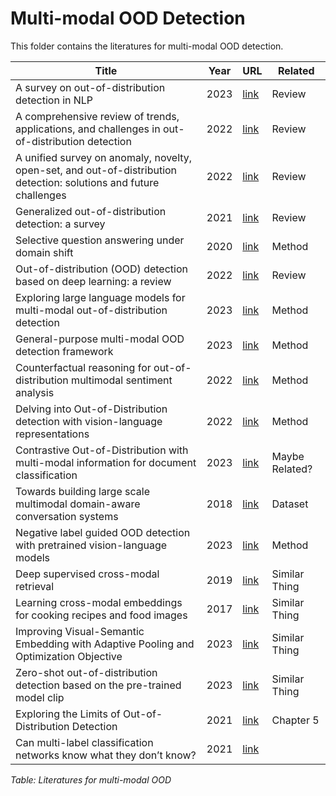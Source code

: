 # Multi-modal OOD Detection
This folder contains the literatures for multi-modal OOD detection.


| Title | Year | URL | Related |
|-------|------|-----|---------|
| A survey on out-of-distribution detection in NLP | 2023 | [link](https://arxiv.org/pdf/2305.03236.pdf) | Review |
| A comprehensive review of trends, applications, and challenges in out-of-distribution detection | 2022 | [link](https://arxiv.org/pdf/2209.12935.pdf) | Review |
| A unified survey on anomaly, novelty, open-set, and out-of-distribution detection: solutions and future challenges | 2022 | [link](https://arxiv.org/pdf/2110.14051.pdf) | Review |
| Generalized out-of-distribution detection: a survey | 2021 | [link](https://arxiv.org/pdf/2110.11334.pdf) | Review |
| Selective question answering under domain shift | 2020 | [link](https://aclanthology.org/2020.acl-main.503.pdf) | Method |
| Out-of-distribution (OOD) detection based on deep learning: a review | 2022 | [link](https://www.mdpi.com/2079-9292/11/21/3500) | Review |
| Exploring large language models for multi-modal out-of-distribution detection | 2023 | [link](https://arxiv.org/pdf/2310.08027.pdf) | Method |
| General-purpose multi-modal OOD detection framework | 2023 | [link](https://arxiv.org/pdf/2307.13069.pdf) | Method |
| Counterfactual reasoning for out-of-distribution multimodal sentiment analysis | 2022 | [link](https://dl.acm.org/doi/pdf/10.1145/3503161.3548211) | Method |
| Delving into Out-of-Distribution detection with vision-language representations | 2022 | [link](https://proceedings.neurips.cc/paper_files/paper/2022/file/e43a33994a28f746dcfd53eb51ed3c2d-Paper-Conference.pdf) | Method |
| Contrastive Out-of-Distribution with multi-modal information for document classification | 2023 | [link](https://www.researchgate.net/profile/Hao-Li-516/publication/374779803_Contrastive_Out-of-Distribution_with_Multi-modal_Information_for_Document_Classification/links/652f2b3fb5c77c79f9c015ba/Contrastive-Out-of-Distribution-with-Multi-modal-Information-for-Document-Classification.pdf) | Maybe Related? |
| Towards building large scale multimodal domain-aware conversation systems | 2018 | [link](https://ojs.aaai.org/index.php/AAAI/article/view/11331) | Dataset |
| Negative label guided OOD detection with pretrained vision-language models | 2023 | [link](https://openreview.net/pdf?id=xUO1HXz4an) | Method |
| Deep supervised cross-modal retrieval | 2019 | [link](https://openaccess.thecvf.com/content_CVPR_2019/papers/Zhen_Deep_Supervised_Cross-Modal_Retrieval_CVPR_2019_paper.pdf) | Similar Thing |
| Learning cross-modal embeddings for cooking recipes and food images | 2017 | [link](https://ieeexplore.ieee.org/stamp/stamp.jsp?tp=&arnumber=8099810) | Similar Thing |
| Improving Visual-Semantic Embedding with Adaptive Pooling and Optimization Objective | 2023 | [link](https://aclanthology.org/2023.eacl-main.87.pdf) | Similar Thing |
| Zero-shot out-of-distribution detection based on the pre-trained model clip | 2023 | [link](https://ojs.aaai.org/index.php/AAAI/article/view/20610/20369) | Similar Thing |
| Exploring the Limits of Out-of-Distribution Detection | 2021 | [link](https://proceedings.neurips.cc/paper_files/paper/2021/file/3941c4358616274ac2436eacf67fae05-Paper.pdf) | Chapter 5 |
| Can multi-label classification networks know what they don’t know? | 2021 | [link](https://arxiv.org/pdf/2109.14162.pdf)


*Table: Literatures for multi-modal OOD*